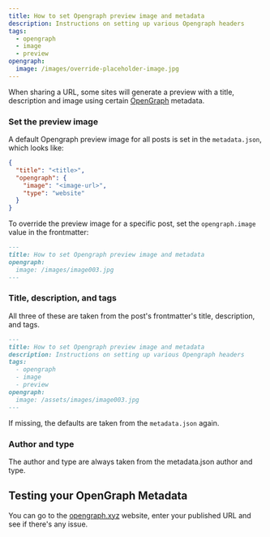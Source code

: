 ```yaml
---
title: How to set Opengraph preview image and metadata
description: Instructions on setting up various Opengraph headers
tags:
  - opengraph
  - image
  - preview
opengraph:
  image: /images/override-placeholder-image.jpg
---
```


When sharing a URL, some sites will generate a preview with a title, description and image using certain [OpenGraph](https://ogp.me/) metadata.

### Set the preview image

A default Opengraph preview image for all posts is set in the `metadata.json`, which looks like:

```json
{
  "title": "<title>",
  "opengraph": {
    "image": "<image-url>",
    "type": "website"
  }
}
```

To override the preview image for a specific post, set the `opengraph.image` value in the frontmatter:

```markdown
---
title: How to set Opengraph preview image and metadata
opengraph:
  image: /images/image003.jpg
---
```

### Title, description, and tags

All three of these are taken from the post's frontmatter's title, description, and tags.

```markdown
---
title: How to set Opengraph preview image and metadata
description: Instructions on setting up various Opengraph headers
tags:
  - opengraph
  - image
  - preview
opengraph:
  image: /assets/images/image003.jpg
---
```

If missing, the defaults are taken from the `metadata.json` again.

### Author and type

The author and type are always taken from the metadata.json author and type.

## Testing your OpenGraph Metadata

You can go to the [opengraph.xyz](https://www.opengraph.xyz/) website, enter your published URL and see if there's any issue.
